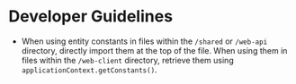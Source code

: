 # Developer Guidelines

* When using entity constants in files within the `/shared` or `/web-api` directory, directly import them at the top of the file. When using them in files within the `/web-client` directory, retrieve them using `applicationContext.getConstants()`.
